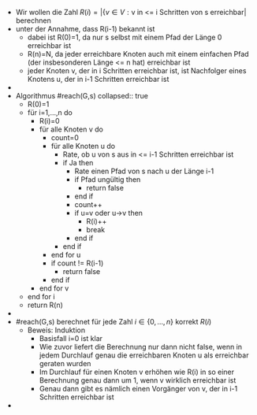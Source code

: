 - Wir wollen die Zahl $R\left(i\right)=\left|\lbrace v\in V:\text{v in <= i Schritten von s erreichbar}\right|$ berechnen
- unter der Annahme, dass R(i-1) bekannt ist
	- dabei ist R(0)=1, da nur s selbst mit einem Pfad der Länge 0 erreichbar ist
	- R(n)=N, da jeder erreichbare Knoten auch mit einem einfachen Pfad (der insbesonderen Länge <= n hat) erreichbar ist
	- jeder Knoten v, der in i Schritten erreichbar ist, ist Nachfolger eines Knotens u, der in i-1 Schritten erreichbar ist
-
- Algorithmus \#reach(G,s)
  collapsed:: true
	- R(0)=1
	- für i=1,...,n do
		- R(i)=0
		- für alle Knoten v do
			- count=0
			- für alle Knoten u do
				- Rate, ob u von s aus in <= i-1 Schritten erreichbar ist
				- if Ja then
					- Rate einen Pfad von s nach u der Länge i-1
					- if Pfad ungültig then
						- return false
					- end if
					- count++
					- if u=v oder u->v then
						- R(i)++
						- break
					- end if
				- end if
			- end for u
			- if count != R(i-1)
				- return false
			- end if
		- end for v
	- end for i
	- return R(n)
-
- \#reach(G,s) berechnet für jede Zahl $i\in\left\lbrace0,...,n\right\rbrace$ korrekt $R\left(i\right)$
	- Beweis: Induktion
		- Basisfall i=0 ist klar
		- Wie zuvor liefert die Berechnung nur dann nicht false, wenn in jedem Durchlauf genau die erreichbaren Knoten u als erreichbar geraten wurden
		- Im Durchlauf für einen Knoten v erhöhen wie R(i) in so einer Berechnung genau dann um 1, wenn v wirklich erreichbar ist
		- Genau dann gibt es nämlich einen Vorgänger von v, der in i-1 Schritten erreichbar ist
-